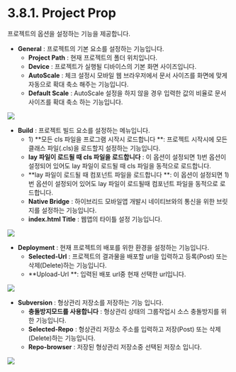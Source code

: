 # 3.8.1. Project Prop

프로젝트의 옵션을 설정하는 기능을 제공합니다.

* **General** : 프로젝트의 기본 요소를 설정하는 기능입니다.
  * **Project Path** :  현재 프로젝트의 폴더 위치입니다.
  * **Device** :  프로젝트가 실행될 디바이스의 기본 화면 사이즈입니다.
  * **AutoScale** :  체크 설정시 모바일 웹 브라우저에서 문서 사이즈를 화면에 맞게 자동으로 확대 축소 해주는 기능입니다.
  * **Default Scale** : AutoScale 설정을 하지 않을 경우 입력한 값의 비율로 문서 사이즈를 확대 축소 하는 기능입니다.

![](https://github.com/asoosoft/spidergen-guidebook/tree/eeac9656bff5b368e79bf9dad544cae218642e17/assets/pop-projectprop.png)

* **Build** : 프로젝트 빌드 요소를 설정하는 메뉴입니다.  
  * 1\) **모든 cls 파일을 프로그램 시작시 로드합니다 **: 프로젝트 시작시에 모든 클래스 파일\(.cls\)을 로드할지 설정하는 기능입니다. 
  * **lay 파일이 로드될 때 cls 파일을 로드합니다** :  이 옵션이 설정되면 1\)번 옵션이 설정되어 있어도 lay 파일이 로드될 때 cls 파일을 동적으로 로드합니다.
  * **lay 파일이 로드될 때 컴포넌트 파일을 로드합니다 **:  이 옵션이 설정되면  1\)번 옵션이 설정되어 있어도 lay 파일이 로드될때 컴포넌트 파일을 동적으로 로드합니다.
  * **Native Bridge** : 하이브리드 모바일앱 개발시 네이티브와의 통신을 위한 브릿지를 설정하는 기능입니다.
  * **index.html Title** : 웹앱의 타이틀 설정 기능입니다. 

![](https://github.com/asoosoft/spidergen-guidebook/tree/eeac9656bff5b368e79bf9dad544cae218642e17/assets/pop-projectprop-build.png)

* **Deployment** : 현재 프로젝트의 배포를 위한 환경을 설정하는 기능입니다.  
  * **Selected-Url** : 프로젝트의 결과물을 배포할 url을 입력하고 등록\(Post\) 또는 삭제\(Delete\)하는 기능입니다.  
  * **Upload-Url **: 입력된 배포 url중 현재 선택한 url입니다.

![](https://github.com/asoosoft/spidergen-guidebook/tree/eeac9656bff5b368e79bf9dad544cae218642e17/assets/pop-projectprop-deployment.png)

* **Subversion** : 형상관리 저장소를 저장하는 기능 입니다.  
  * **충돌방지모드를 사용합니다** :  형상관리 상태의 그룹작업시 소스 충돌방지를 위한 기능입니다.
  * **Selected-Repo** : 형상관리 저장소 주소를 입력하고 저장\(Post\) 또는 삭제\(Delete\)하는 기능입니다.
  * **Repo-browser** : 저장된 형상관리 저장소중 선택된 저장소 입니다.

![](https://github.com/asoosoft/spidergen-guidebook/tree/eeac9656bff5b368e79bf9dad544cae218642e17/assets/pop-projectprop-subversion.png)

